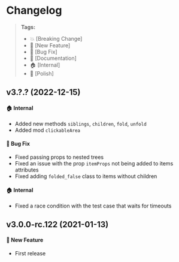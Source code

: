 Changelog
=========

> **Tags:**
> - :boom:       [Breaking Change]
> - :rocket:     [New Feature]
> - :bug:        [Bug Fix]
> - :memo:       [Documentation]
> - :house:      [Internal]
> - :nail_care:  [Polish]

## v3.?.? (2022-12-15)

#### :house: Internal

* Added new methods `siblings`, `children`, `fold`, `unfold`
* Added mod `clickableArea`

#### :bug: Bug Fix

* Fixed passing props to nested trees
* Fixed an issue with the prop `itemProps` not being added to items attributes
* Fixed adding `folded_false` class to items without children

#### :house: Internal

* Fixed a race condition with the test case that waits for timeouts

## v3.0.0-rc.122 (2021-01-13)

#### :rocket: New Feature

* First release
